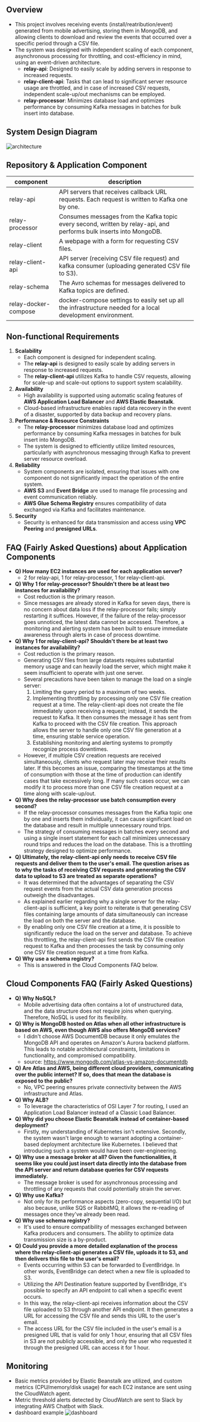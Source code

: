 ## Overview

- This project involves receiving events (install/reatribution/event) generated from mobile advertising, storing them in MongoDB, and allowing clients to download and review the events that occurred over a specific period through a CSV file.
- The system was designed with independent scaling of each component, asynchronous processing for throttling, and cost-efficiency in mind, using an event-driven architecture.
    - **relay-api**: Designed to easily scale by adding servers in response to increased requests.
    - **relay-client-api**: Tasks that can lead to significant server resource usage are throttled, and in case of increased CSV requests, independent scale-up/out mechanisms can be employed.
    - **relay-processor**: Minimizes database load and optimizes performance by consuming Kafka messages in batches for bulk insert into database.


## System Design Diagram
![architecture](https://github.com/app-scale/.github/assets/16813807/aa93acf8-8274-4706-afba-43928e2bbee4)


## Repository & Application Component
|       component              |                                                     description                                                    |
|------------------------------|--------------------------------------------------------------------------------------------------------------------|
| relay-api                    | API servers that receives callback URL requests. Each request is written to Kafka one by one.                      |
| relay-processor              | Consumes messages from the Kafka topic every second, written by relay-api, and performs bulk inserts into MongoDB. |
| relay-client                 | A webpage with a form for requesting CSV files.                                                                    |
| relay-client-api             | API server (receiving CSV file request) and kafka consumer (uploading generated CSV file to S3).                   |
| relay-schema                 | The Avro schemas for messages delivered to Kafka topics are defined.                                               |
| relay-docker-compose         | docker-compose settings to easily set up all the infrastructure needed for a local development environment.        |


## Non-functional Requirements
1. **Scalability**
    - Each component is designed for independent scaling.
    - The **relay-api** is designed to easily scale by adding servers in response to increased requests.
    - The **relay-client-api** utilizes Kafka to handle CSV requests, allowing for scale-up and scale-out options to support system scalability.
2. **Availability**
    - High availability is supported using automatic scaling features of **AWS Application Load Balancer** and **AWS Elastic Beanstalk**.
    - Cloud-based infrastructure enables rapid data recovery in the event of a disaster, supported by data backup and recovery plans.
3. **Performance & Resource Constraints**
    - The **relay-processor** minimizes database load and optimizes performance by consuming Kafka messages in batches for bulk insert into MongoDB.
    - The system is designed to efficiently utilize limited resources, particularly with asynchronous messaging through Kafka to prevent server resource overload.
4. **Reliability**
    - System components are isolated, ensuring that issues with one component do not significantly impact the operation of the entire system.
    - **AWS S3** and **Event Bridge** are used to manage file processing and event communication reliably.
    - **AWS Glue Schema Registry** ensures compatibility of data exchanged via Kafka and facilitates maintenance.
5. **Security**
    - Security is enhanced for data transmission and access using **VPC Peering** and **presigned URLs**.


## FAQ (Fairly Asked Questions) about Application Components
- **Q) How many EC2 instances are used for each application server?**
    - 2 for relay-api, 1 for relay-processor, 1 for relay-client-api.
- **Q) Why 1 for relay-processor? Shouldn't there be at least two instances for availability?**
    - Cost reduction is the primary reason.
    - Since messages are already stored in Kafka for seven days, there is no concern about data loss if the relay-processor fails; simply restarting it suffices. However, if the failure of the relay-processor goes unnoticed, the latest data cannot be accessed. Therefore, a monitoring and alerting system has been built to ensure immediate awareness through alerts in case of process downtime.
- **Q) Why 1 for relay-client-api? Shouldn't there be at least two instances for availability?**
    - Cost reduction is the primary reason.
    - Generating CSV files from large datasets requires substantial memory usage and can heavily load the server, which might make it seem insufficient to operate with just one server.
    - Several precautions have been taken to manage the load on a single server:
      1. Limiting the query period to a maximum of two weeks.
      2. Implementing throttling by processing only one CSV file creation request at a time. The relay-client-api does not create the file immediately upon receiving a request; instead, it sends the request to Kafka. It then consumes the message it has sent from Kafka to proceed with the CSV file creation. This approach allows the server to handle only one CSV file generation at a time, ensuring stable service operation.
      3. Establishing monitoring and alerting systems to promptly recognize process downtimes.
    - However, if multiple CSV creation requests are received simultaneously, clients who request later may receive their results later. If this becomes an issue, comparing the timestamps at the time of consumption with those at the time of production can identify cases that take excessively long. If many such cases occur, we can modify it to process more than one CSV file creation request at a time along with scale-up/out.
- **Q) Why does the relay-processor use batch consumption every second?**
    - If the relay-processor consumes messages from the Kafka topic one by one and inserts them individually, it can cause significant load on the database and result in multiple unnecessary round trips.
    - The strategy of consuming messages in batches every second and using a single insert statement for each call minimizes unnecessary round trips and reduces the load on the database. This is a throttling strategy designed to optimize performance.
- **Q) Ultimately, the relay-client-api only needs to receive CSV file requests and deliver them to the user's email. The question arises as to why the tasks of receiving CSV requests and generating the CSV data to upload to S3 are treated as separate operations?**
    - It was determined that the advantages of separating the CSV request events from the actual CSV data generation process outweigh the disadvantages.
    - As explained earlier regarding why a single server for the relay-client-api is sufficient, a key point to reiterate is that generating CSV files containing large amounts of data simultaneously can increase the load on both the server and the database.
    - By enabling only one CSV file creation at a time, it is possible to significantly reduce the load on the server and database. To achieve this throttling, the relay-client-api first sends the CSV file creation request to Kafka and then processes the task by consuming only one CSV file creation request at a time from Kafka.
- **Q) Why use a schema registry?**
    - This is answered in the Cloud Components FAQ below.
 

## Cloud Components FAQ (Fairly Asked Questions)
- **Q) Why NoSQL?**
    - Mobile advertising data often contains a lot of unstructured data, and the data structure does not require joins when querying. Therefore, NoSQL is used for its flexibility.
- **Q) Why is MongoDB hosted on Atlas when all other infrastructure is based on AWS, even though AWS also offers MongoDB services?**
    - I didn't choose AWS DocumentDB because it only emulates the MongoDB API and operates on Amazon's Aurora backend platform. This leads to notable architectural constraints, limitations in functionality, and compromised compatibility.
    - source: https://www.mongodb.com/atlas-vs-amazon-documentdb
- **Q) Are Atlas and AWS, being different cloud providers, communicating over the public internet? If so, does that mean the database is exposed to the public?**
    - No, VPC peering ensures private connectivity between the AWS infrastructure and Atlas.
- **Q) Why ALB?**
    - To leverage the characteristics of OSI Layer 7 for routing, I used an Application Load Balancer instead of a Classic Load Balancer.
- **Q) Why did you choose Elastic Beanstalk instead of container-based deployment?**
    - Firstly, my understanding of Kubernetes isn't extensive. Secondly, the system wasn't large enough to warrant adopting a container-based deployment architecture like Kubernetes. I believed that introducing such a system would have been over-engineering.
- **Q) Why use a message broker at all? Given the functionalities, it seems like you could just insert data directly into the database from the API server and return database queries for CSV requests immediately.**
    - The message broker is used for asynchronous processing and throttling of any requests that could potentially strain the server.
- **Q) Why use Kafka?**
    - Not only for its performance aspects (zero-copy, sequential I/O) but also because, unlike SQS or RabbitMQ, it allows the re-reading of messages once they've already been read.
- **Q) Why use schema registry?**
    - It's used to ensure compatibility of messages exchanged between Kafka producers and consumers. The ability to optimize data transmission size is a by-product.
- **Q) Could you provide a more detailed explanation of the process where the relay-client-api generates a CSV file, uploads it to S3, and then delivers this file to the user's email?**
    - Events occurring within S3 can be forwarded to EventBridge. In other words, EventBridge can detect when a new file is uploaded to S3.
    - Utilizing the API Destination feature supported by EventBridge, it's possible to specify an API endpoint to call when a specific event occurs.
    - In this way, the relay-client-api receives information about the CSV file uploaded to S3 through another API endpoint. It then generates a URL for accessing the CSV file and sends this URL to the user's email.
    - The access URL for the CSV file included in the user's email is a presigned URL that is valid for only 1 hour, ensuring that all CSV files in S3 are not publicly accessible, and only the user who requested it through the presigned URL can access it for 1 hour.


## Monitoring
- Basic metrics provided by Elastic Beanstalk are utilized, and custom metrics (CPU/memory/disk usage) for each EC2 instance are sent using the CloudWatch agent.
- Metric threshold alerts detected by CloudWatch are sent to Slack by integrating AWS Chatbot with Slack.
- dashboard example
  ![dashboard](https://github.com/yb-toy-relay/.github/assets/16813807/a2ae40b6-6921-4161-a319-a912279d314c)
